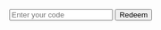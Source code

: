 <div id="redemption-system">
    <input type="text" id="code-input" placeholder="Enter your code">
    <button id="redeem-button">Redeem</button>
    <p id="result-message"></p>
</div>
